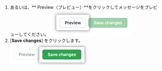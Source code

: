 1. あるいは、** Preview（プレビュー）**をクリックしてメッセージをプレビューしてください。 ![プレビューメッセージボタン](/assets/images/enterprise/site-admin-settings/message-preview-button.png)
1. [**Save changes**] をクリックします。 ![[Edit message] ボタン](/assets/images/enterprise/site-admin-settings/message-save-changes-button.png)
